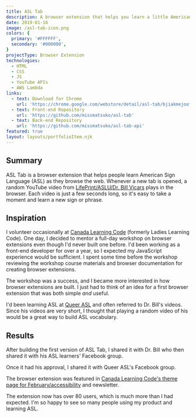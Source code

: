 ```yaml
---
title: ASL Tab
description: A browser extension that helps you learn a little American Sign Language (ASL) every time you open a new tab.
date: 2019-01-16
image: /asl-tab-icon.png
colors: {
  primary: '#FFFFFF',
  secondary: '#000000',
}
projectType: Browser Extension
technologies:
  - HTML
  - CSS
  - JS
  - YouTube APIs
  - AWS Lambda
links:
  - text: Download for Chrome
    url: 'https://chrome.google.com/webstore/detail/asl-tab/bjiakmejoofpfclmopcfpkopmamecnkd'
  - text: Front-end Repository
    url: 'https://github.com/missmatsuko/asl-tab'
  - text: Back-end Repository
    url: 'https://github.com/missmatsuko/asl-tab-api'
featured: true
layout: layouts/portfolioItem.njk
---
```

## Summary

ASL Tab is a browser extension that helps people learn American Sign Language (ASL) as they browse the web. Whenever a new tab is opened, a random YouTube video from [LifePrint/ASLU/Dr. Bill Vicars](https://www.lifeprint.com/) plays in the browser. Each video is just a few seconds long, so it's easy to take a moment and learn a new sign or phrase.

## Inspiration

I volunteer occasionally at [Canada Learning Code](https://www.canadalearningcode.ca) (formerly Ladies Learning Code). One day, I decided to mentor a full-day workshop on browser extensions even though I'd never built one before. I'd been working as a front-end developer for over a year, so I expected my JavaScript experience would be sufficient. I spent some time before the workshop reviewing the workshop course materials and browser documentation for creating browser extensions.

The workshop was a success, and I became more interested in how browser extensions are built. I just had to think of an idea for a first browser extension that was both simple _and_ useful.

I'd been learning ASL at [Queer ASL](http://www.queerasl.com/) and often referred to Dr. Bill's videos. Since his videos are very short, I thought that playing a random video of his would be a great way to build ASL vocabulary.

<!--
## Development
I decided to pull videos from his YouTube channel since YouTube has APIs and his website's content is less structured and doesn't have an API (i.e. crawling it would've been a nightmare). During development, though, I found that YouTube's APIs aren't exactly a dream to work with, either, at least for the functionality of this plugin. At least I didn't have to worry about complex builds and legacy browsers since the extension is only downloadable on modern Firefox and Chrome.

#v1
The \[first version of ASL Tab](https://github.com/missmatsuko/asl-tab/tree/v1.1.0) was built to run with entirely client-side code.

Surprisingly, YouTube provides no APIs to play a single random video from a playlist or channel.

I managed to accomplish this by embedding a playlist video of Dr. Bill's youtube videos and setting the index parameter in the video URL to a random number within the total number of videos in the channel. This was a hack since playlist embeds aren't really supposed to go over the most recent 100 videos.

In fact, if you try to use the \[\`playVideoAt\` function](https://developers.google.com/youtube/iframe_api_reference#playVideoAt) provided by YouTube Iframe Player API with a number greater than 100, it will end up playing the first video in the playlist.

I was still using the YouTube Iframe Player API to change the playlist embed into a single video embed and to simulate video looping since for some reason playlist embeds can be looped, but single video embeds cannot.

#v2
While v1 worked fine, I wasn't completely happy with it for a number of reasons:
- I didn't want to rely on the hack in v1.
- API calls were made with every new tab load.
- I was publicly exposing a YouTube API key.
- Firefox repeatedly approved and rejected the extension for using third-party scripts (YouTube APIs).

For v2, I created an AWS Lambda function to get information from YouTube's Data API for in Dr. Bill's playlist. This greatly reduced the number of API calls made. Instead of making calls to YouTube every time a new tab opens, the back-end scripts run twice a month. It isn't just a single API call every time the back-end scripts run, though. YouTube only provides about 300 results with pagination, and 50 results without pagination. This stuff isn't documented, but seems to have been happening for a while based on StackOverflow results.

The front-end code now calls a file of video information created by the Lambda function. This file is cached, making it quicker to load videos.

Since I was pulling out \*all\* third-party scripts to appease Firefox, I could no longer use the Iframe Player API to simulate looping single video embeds. I ended up finding another hacky workaround: it's possible to embed a playlist with a single video by setting the embed ID and playlist ID to the video's ID. Since it's possible to loop playlist embeds, and this playlist only contains the video I want to loop, it has the same effect as looping a single video.
-->

## Results

After building the first version of ASL Tab, I shared it with Dr. Bill who then shared it with his ASL learners' Facebook group.

Once it had his approval, I shared it with Queer ASL's Facebook group.

The browser extension was featured in [Canada Learning Code's theme page for February/accessibility](https://www.canadalearningcode.ca/code-can-change-the-world/february/) and newsletter.

The extension now has over 80 users, which is much more than I had expected. I'm so happy to see so many people using my product and learning ASL.
